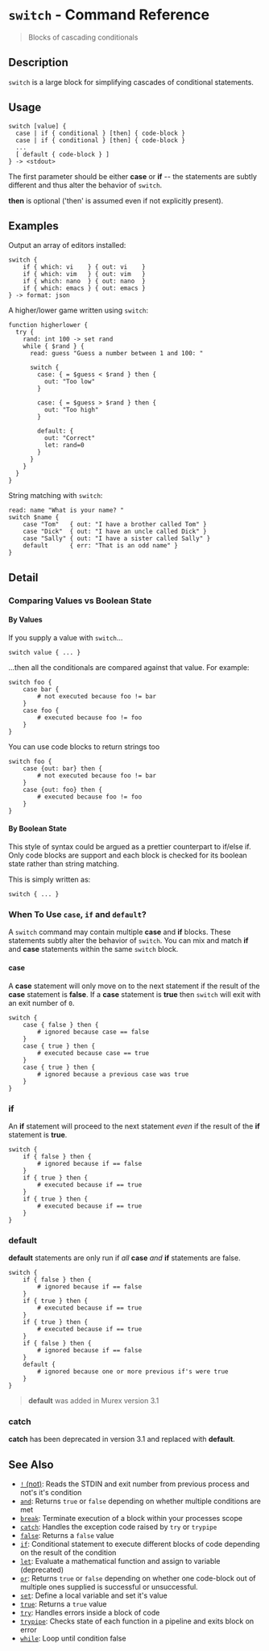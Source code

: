 # `switch` - Command Reference

> Blocks of cascading conditionals

## Description

`switch` is a large block for simplifying cascades of conditional statements.

## Usage

```
switch [value] {
  case | if { conditional } [then] { code-block }
  case | if { conditional } [then] { code-block }
  ...
  [ default { code-block } ]
} -> <stdout>
```

The first parameter should be either **case** or **if** -- the statements are
subtly different and thus alter the behavior of `switch`.

**then** is optional ('then' is assumed even if not explicitly present).

## Examples

Output an array of editors installed:

```
switch {
    if { which: vi    } { out: vi    }
    if { which: vim   } { out: vim   }
    if { which: nano  } { out: nano  }
    if { which: emacs } { out: emacs }
} -> format: json
```

A higher/lower game written using `switch`:

```
function higherlower {
  try {
    rand: int 100 -> set rand
    while { $rand } {
      read: guess "Guess a number between 1 and 100: "

      switch {
        case: { = $guess < $rand } then {
          out: "Too low"
        }

        case: { = $guess > $rand } then {
          out: "Too high"
        }

        default: {
          out: "Correct"
          let: rand=0
        }
      }
    }
  }
}
```

String matching with `switch`:

```
read: name "What is your name? "
switch $name {
    case "Tom"   { out: "I have a brother called Tom" }
    case "Dick"  { out: "I have an uncle called Dick" }
    case "Sally" { out: "I have a sister called Sally" }
    default      { err: "That is an odd name" }
}
```

## Detail

### Comparing Values vs Boolean State

#### By Values

If you supply a value with `switch`...

```
switch value { ... }
```

...then all the conditionals are compared against that value. For example:

```
switch foo {
    case bar {
        # not executed because foo != bar
    }
    case foo {
        # executed because foo != foo
    }
}
```

You can use code blocks to return strings too

```
switch foo {
    case {out: bar} then {
        # not executed because foo != bar
    }
    case {out: foo} then {
        # executed because foo != foo
    }
}
```

#### By Boolean State

This style of syntax could be argued as a prettier counterpart to if/else if.
Only code blocks are support and each block is checked for its boolean state
rather than string matching.

This is simply written as:

```
switch { ... }
```

### When To Use `case`, `if` and `default`?

A `switch` command may contain multiple **case** and **if** blocks. These
statements subtly alter the behavior of `switch`. You can mix and match **if**
and **case** statements within the same `switch` block.

#### case

A **case** statement will only move on to the next statement if the result of
the **case** statement is **false**. If a **case** statement is **true** then
`switch` will exit with an exit number of `0`.

```
switch {
    case { false } then {
        # ignored because case == false
    }
    case { true } then {
        # executed because case == true
    }
    case { true } then {
        # ignored because a previous case was true
    }
}
```

### if

An **if** statement will proceed to the next statement _even_ if the result of
the **if** statement is **true**.

```
switch {
    if { false } then {
        # ignored because if == false
    }
    if { true } then {
        # executed because if == true
    }
    if { true } then {
        # executed because if == true
    }
}
```

### default

**default** statements are only run if _all_ **case** _and_ **if** statements are
false.

```
switch {
    if { false } then {
        # ignored because if == false
    }
    if { true } then {
        # executed because if == true
    }
    if { true } then {
        # executed because if == true
    }
    if { false } then {
        # ignored because if == false
    }
    default {
        # ignored because one or more previous if's were true
    }
}
```

> **default** was added in Murex version 3.1

### catch

**catch** has been deprecated in version 3.1 and replaced with **default**.

## See Also

* [`!` (not)](../commands/not.md):
  Reads the STDIN and exit number from previous process and not's it's condition
* [`and`](../commands/and.md):
  Returns `true` or `false` depending on whether multiple conditions are met
* [`break`](../commands/break.md):
  Terminate execution of a block within your processes scope
* [`catch`](../commands/catch.md):
  Handles the exception code raised by `try` or `trypipe` 
* [`false`](../commands/false.md):
  Returns a `false` value
* [`if`](../commands/if.md):
  Conditional statement to execute different blocks of code depending on the result of the condition
* [`let`](../commands/let.md):
  Evaluate a mathematical function and assign to variable (deprecated)
* [`or`](../commands/or.md):
  Returns `true` or `false` depending on whether one code-block out of multiple ones supplied is successful or unsuccessful.
* [`set`](../commands/set.md):
  Define a local variable and set it's value
* [`true`](../commands/true.md):
  Returns a `true` value
* [`try`](../commands/try.md):
  Handles errors inside a block of code
* [`trypipe`](../commands/trypipe.md):
  Checks state of each function in a pipeline and exits block on error
* [`while`](../commands/while.md):
  Loop until condition false